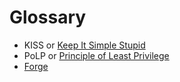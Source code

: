 # Glossary

- KISS or [Keep It Simple Stupid](https://en.wikipedia.org/wiki/KISS_principle)
- PoLP or [Principle of Least Privilege](https://en.wikipedia.org/wiki/Principle_of_least_privilege)
- [Forge](https://en.wikipedia.org/wiki/Forge_(software))
